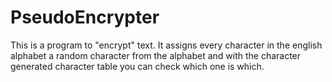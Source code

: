 # PseudoEncrypter
This is a program to "encrypt" text. It assigns every character in the english alphabet a random character from the alphabet and with the character generated character table you can check which one is which.
